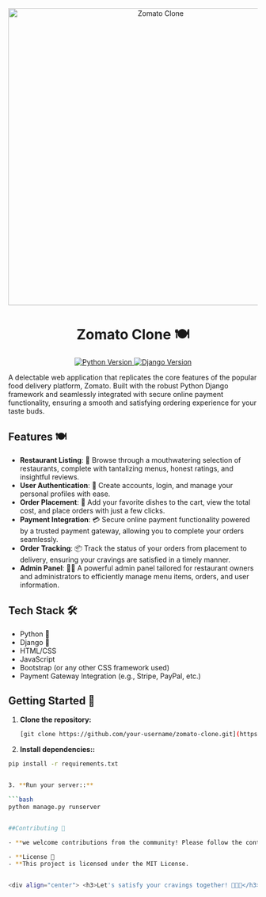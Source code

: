 <div align="center">
  <img src="https://raw.githubusercontent.com/yourusername/zomato-clone/master/header.png" alt="Zomato Clone" width="600">
  <h1>Zomato Clone 🍽️</h1>
  <p>
    <a href="https://www.python.org/" target="_blank">
      <img src="https://img.shields.io/badge/python-3.7+-blue?style=for-the-badge&logo=python" alt="Python Version">
    </a>
    <a href="https://www.djangoproject.com/" target="_blank">
      <img src="https://img.shields.io/badge/django-3.2-green?style=for-the-badge&logo=django" alt="Django Version">
    </a>
  </p>
</div>

A delectable web application that replicates the core features of the popular food delivery platform, Zomato. Built with the robust Python Django framework and seamlessly integrated with secure online payment functionality, ensuring a smooth and satisfying ordering experience for your taste buds.

## Features 🍽️

- **Restaurant Listing**: 🍱 Browse through a mouthwatering selection of restaurants, complete with tantalizing menus, honest ratings, and insightful reviews.
- **User Authentication**: 🔐 Create accounts, login, and manage your personal profiles with ease.
- **Order Placement**: 🛒 Add your favorite dishes to the cart, view the total cost, and place orders with just a few clicks.
- **Payment Integration**: 💳 Secure online payment functionality powered by a trusted payment gateway, allowing you to complete your orders seamlessly.
- **Order Tracking**: 📦 Track the status of your orders from placement to delivery, ensuring your cravings are satisfied in a timely manner.
- **Admin Panel**: 👨‍💼 A powerful admin panel tailored for restaurant owners and administrators to efficiently manage menu items, orders, and user information.

## Tech Stack 🛠️

- Python 🐍
- Django 🎸
- HTML/CSS
- JavaScript
- Bootstrap (or any other CSS framework used)
- Payment Gateway Integration (e.g., Stripe, PayPal, etc.)

## Getting Started 🚀

1. **Clone the repository:**

   ```bash
   [git clone https://github.com/your-username/zomato-clone.git](https://github.com/33TChaubey/Django_Zomato_Clone.git)https://github.com/33TChaubey/Django_Zomato_Clone.git

2. **Install dependencies::**

```bash
pip install -r requirements.txt


3. **Run your server::**

```bash
python manage.py runserver


##Contributing 🤝

- **we welcome contributions from the community! Please follow the contribution guidelines outlined in the CONTRIBUTING.md file.

- **License 📄
- **This project is licensed under the MIT License.


<div align="center"> <h3>Let's satisfy your cravings together! 🍕🍔🌮</h3> <a href="https://github.com/your-username/zomato-clone/issues/new">Report an Issue</a> | <a href="https://github.com/your-username/zomato-clone/discussions">Join the Discussion</a> </div> ```
